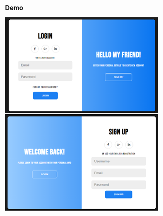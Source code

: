 ## Demo

<img src="/img/img1.png" alt="form-animation-img"/>

<img src="/img/img2.png" alt="form-animation-img"/>
